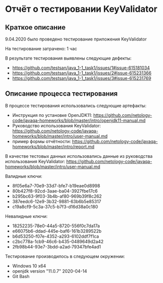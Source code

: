 # Отчёт о тестировании KeyValidator

## Краткое описание

9.04.2020 было проведено тестирование приложения KeyValidator

На тестирование затрачено: 1 час

В результате тестирования выявлены следующие дефекты:

* <https://github.com/testsan/java_1-1_task1/issues/1#issue-615181034>
* <https://github.com/testsan/java_1-1_task1/issues/2#issue-615231366>
* <https://github.com/testsan/java_1-1_task1/issues/3#issue-615231769>

## Описание процесса тестирования

В процессе тестирования использовались следующие артефакты:

* Инструкция по установке OpenJDK11: <https://github.com/netology-code/javaqa-homeworks/blob/master/intro/openjdk11-manual.md>
* Руководство использования KeyValidator: <https://github.com/netology-code/javaqa-homeworks/blob/master/intro/user-manual.md>
* пример формы отчётности: <https://github.com/netology-code/javaqa-homeworks/blob/master/intro/report.md>

В качестве тестовых данных использовались данные из руководства использования KeyValidator: <https://github.com/netology-code/javaqa-homeworks/blob/master/intro/user-manual.md>

Валидные ключи:

* 8f05e6a7-70e9-33d7-bfe7-b19eae0d8998
* 80b427f8-92cd-3aae-ba04-3927fbe17c6
* b295bc63-9f03-3b4b-af80-969b39f8c262
* 387eedc6-12e9-3b32-9881-63b6b5e85317
* c19a8cf9-5c3a-37c5-b7f3-d16d38a0c180

Невалидные ключи:

* 18252235-78e0-44a5-8720-556f0c7da17a
* e66075b6-ddad-445e-baf6-161b3289522b
* b6d53250-f07e-4352-a293-6102ddf7f1ca
* c2bc778a-1cb9-46c6-b435-0489649d2a42
* 2fb98b44-93e7-3bdd-a2ad-79347bfe4ad1

Тестирование производилось в следующем окружении:

* Windows 10 x64
* openjdk version "11.0.7" 2020-04-14
* Git Bash
